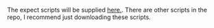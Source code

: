 The expect scripts will be supplied [here.](https://gitlab.ekp.kit.edu/mscham/ownscripts). There are other scripts in the repo, I recommend just downloading these scripts.
